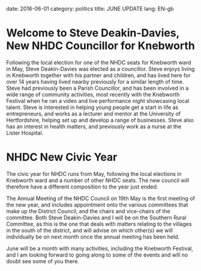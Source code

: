 date: 2016-06-01
category: politics
title: JUNE UPDATE
lang: EN-gb








# Welcome to Steve Deakin-Davies, New NHDC Councillor for Knebworth


Following the local election for one of the NHDC seats for Knebworth
ward in May, Steve Deakin-Davies was elected as a councillor. Steve
enjoys living in Knebworth together with his partner and children, and
has lived here for over 14 years having lived nearby previously for a
similar length of time. Steve had previously been a Parish Councillor,
and has been involved in a wide range of community activities, most
recently with the Knebworth Festival when he ran a video and live
performance night showcasing local talent. Steve is interested in
helping young people get a start in life as entrepreneurs, and works as
a lecturer and mentor at the University of Hertfordshire, helping set up
and develop a range of businesses. Steve also has an interest in health
matters, and previously work as a nurse at the Lister Hospital.


# NHDC New Civic Year


The civic year for NHDC runs from May, following the local elections in
Knebworth ward and a number of other NHDC seats. The new council will
therefore have a different composition to the year just ended.


The Annual Meeting of the NHDC Council on 19th May is the first meeting
of the new year, and includes appointment onto the various committees
that make up the District Council, and the chairs and vice-chairs of the
committee. Both Steve Deakin-Davies and I will be on the Southern Rural
Committee, as this is the one that deals with matters relating to the
villages in the south of the district, and will advise on which other(s)
we will individually be on next month once the annual meeting has been
held.


June will be a month with many activities, including the Knebworth
Festival, and I am looking forward to going along to some of the events
and will no doubt see some of you there.
